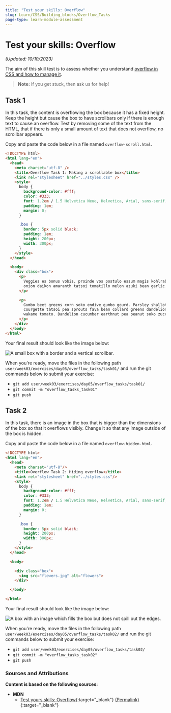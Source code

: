 ```yaml
---
title: "Test your skills: Overflow"
slug: Learn/CSS/Building_blocks/Overflow_Tasks
page-type: learn-module-assessment
---
```


# Test your skills: Overflow

_(Updated: 10/10/2023)_

The aim of this skill test is to assess whether you understand [overflow in CSS and how to manage it](../../resources/css_building_blocks/overflowing_content/index.md).

> **Note:** If you get stuck, then ask us for help!

## Task 1

In this task, the content is overflowing the box because it has a fixed height. Keep the height but cause the box to have scrollbars only if there is enough text to cause an overflow. Test by removing some of the text from the HTML, that if there is only a small amount of text that does not overflow, no scrollbar appears.

Copy and paste the code below in a file named `overflow-scroll.html`.

```html
<!DOCTYPE html>
<html lang="en">
  <head>
    <meta charset="utf-8" />
    <title>Overflow Task 1: Making a scrollable box</title>
    <link rel="stylesheet" href="../styles.css" />
    <style>
      body {
        background-color: #fff;
        color: #333;
        font: 1.2em / 1.5 Helvetica Neue, Helvetica, Arial, sans-serif;
        padding: 1em;
        margin: 0;
      }

      .box {
        border: 5px solid black;
        padding: 1em;
        height: 200px;
        width: 300px;
      }
    </style>
  </head>

  <body>
    <div class="box">
      <p>
        Veggies es bonus vobis, proinde vos postulo essum magis kohlrabi welsh
        onion daikon amaranth tatsoi tomatillo melon azuki bean garlic.
      </p>

      <p>
        Gumbo beet greens corn soko endive gumbo gourd. Parsley shallot
        courgette tatsoi pea sprouts fava bean collard greens dandelion okra
        wakame tomato. Dandelion cucumber earthnut pea peanut soko zucchini.
      </p>
    </div>
  </body>
</html>
```

Your final result should look like the image below:

![A small box with a border and a vertical scrollbar.](assets/mdn-overflow1.png)

When you're ready, move the files in the following path `user/week03/exercises/day05/overflow_tasks/task01/` and run the git commands below to submit your exercise:

- `git add user/week03/exercises/day05/overflow_tasks/task01/`
- `git commit -m "overflow_tasks_task01"`
- `git push`

## Task 2

In this task, there is an image in the box that is bigger than the dimensions of the box so that it overflows visibly. Change it so that any image outside of the box is hidden.

Copy and paste the code below in a file named `overflow-hidden.html`.

```html
<!DOCTYPE html>
<html lang="en">
  <head>
    <meta charset="utf-8"/>
    <title>Overflow Task 2: Hiding overflow</title>
    <link rel="stylesheet" href="../styles.css"/>
    <style>
      body {
        background-color: #fff;
        color: #333;
        font: 1.2em / 1.5 Helvetica Neue, Helvetica, Arial, sans-serif;
        padding: 1em;
        margin: 0;
      }

      .box {
        border: 5px solid black;
        height: 200px;
        width: 300px;
      }
    </style>
  </head>

  <body>

    <div class="box">
      <img src="flowers.jpg" alt="flowers">
    </div>

  </body>

</html>
```

Your final result should look like the image below:

![A box with an image which fills the box but does not spill out the edges.](assets/mdn-overflow2.png)

When you're ready, move the files in the following path `user/week03/exercises/day05/overflow_tasks/task02/` and run the git commands below to submit your exercise:

- `git add user/week03/exercises/day05/overflow_tasks/task02/`
- `git commit -m "overflow_tasks_task02"`
- `git push`

### Sources and Attributions

**Content is based on the following sources:**

- **MDN**
  - [Test yours skills: Overflow](https://developer.mozilla.org/en-US/docs/Learn/CSS/Building_blocks/Overflow_Tasks){:target="_blank"} [(Permalink)](https://github.com/mdn/content/blob/d45f6c3733728f0eefdb7fd4b9a84c4858b35fd1/files/en-us/learn/css/building_blocks/overflow_tasks/index.md){:target="_blank"}